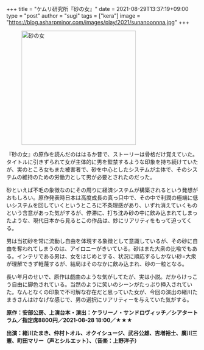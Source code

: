 +++
title = "ケムリ研究所『砂の女』"
date = 2021-08-29T13:37:19+09:00
type = "post"
author = "sugi"
tags = ["kera"]
image = "https://blog.asharpminor.com/images/play/2021/sunanoonnna.jpg"
+++
<figure class="alignleft"><img src="/images/play/2021/sunanoonnna.jpg" alt="砂の女" style="width: 300px !important;"></figure>

『砂の女』の原作を読んだのははるか昔で、ストーリーは骨格だけ覚えていた。タイトルに引きずられて女が主体的に男を監禁するような印象を持ち続けていたが、実のところ女もまた被害者で、砂を中心としたシステムが主体で、そのシステムの維持のための労働力として男が必要とされたのだった。

砂といえば不毛の象徴なのにその周りに経済システムが構築されるという発想がおもしろい。原作発表時日本は高度成長の真っ只中で、その中で利潤の極端に低いシステムを回していくというところに不条理感があり、いずれ消えていくものという含意があった気がするが、停滞に、打ち沈み砂の中に飲み込まれてしまったような、現代日本から見るとこの作品は、妙にリアリティをもって迫ってくる。

男は当初砂を常に流動し自由を体現する象徴として意識しているが、その砂に自由を奪われてしまうのは、アイロニーがきいている。砂はまた大衆の比喩でもある。インテリである男は、女をはじめとする、状況に順応するしかない砂=大衆が理解できず軽蔑するが、結局はそのなかに飲み込まれ、砂の一粒となる。

長い年月のせいで、原作は戯曲のような気がしてたが、実は小説。だからけっこう自由に脚色されている。当然のように笑いのシーンがたっぷり挿入されていた。なんとなくの印象で不可解な存在だと思っていた女が、今回の演出の緒川たまきさんはけなげな感じで、男の選択にリアリティーを与えていた気がする。

**原作：安部公房、上演台本・演出：ケラリーノ・サンドロヴィッチ／シアタートラム／指定席8800円／2021-08-28 18:00／★★★**

**出演：緒川たまき、仲村トオル、オクイシュージ、武谷公雄、吉増裕士、廣川三憲、町田マリー（声とシルエット）、（音楽：上野洋子）**
